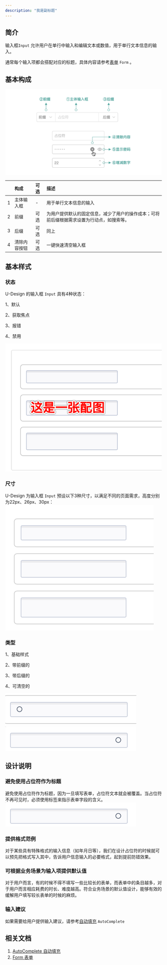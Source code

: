 ```yaml
---
description: "我是副标题"
---
```

<!--副标题具体写法见源代码模式-->

## 简介

输入框`Input` 允许用户在单行中输入和编辑文本或数值，用于单行文本信息的输入。

通常每个输入项都会搭配对应的标题，具体内容请参考[表单]() `Form` 。

## 基本构成

![1](../../../images/input/7.png)

|      | 构成  | 可选  |描述                            |
| :--: | :-----| :--- |:------------------------------ |
|  1   | 主体输入框 | - |用于单行文本信息的输入  |
|  2   | 前缀| 可选 |为用户提供默认的固定信息，减少了用户的操作成本；可将前后缀根据需求设置为行动点，如搜索等。 |
|  3   | 后缀| 可选 |同上 |
|  4   | 清除内容按钮| 可选 |一键快速清空输入框 |




## 基本样式
### 状态
U-Design 的输入框 `Input` 具有4种状态：

1、默认

2、获取焦点

3、报错

4、禁用


![1](../../../images/input/4.png)


### 尺寸
U-Design 为输入框 `Input` 预设以下3种尺寸，以满足不同的页面需求，高度分别为22px、26px、30px：
![1](../../../images/input/3.png)

### 类型

1、基础样式

2、带前缀的

3、带后缀的

4、可清空的

![1](../../../images/input/6.png)
![1](../../../images/input/5.png)

## 设计说明


### 避免使用占位符作为标题
避免使用占位符作为标题，因为一旦填写表单，占位符文本就会被覆盖。当占位符不再可见时，必须使用标签来指示表单字段的含义。
![1](../../../images/input/5.png)
<!--配图分为左右两部分，左边是占位符作为标题，获取焦点后就看不到标题了，右侧是正常的-->

### 提供格式范例
对于某些具有特殊格式的输入信息（如年月日等），我们在设计占位符的时候就可以预先把格式写入其中，告诉用户信息输入的必要格式，起到提前防错效果。


### 可根据业务场景为输入项提供默认值
对于用户而言，有的时候不得不填写一些比较长的表单，而表单中的条目越多，对于用户而言相应耗费的时长、难度越高。符合业务场景的默认值设计，能够有效的缓解用户填写较长表单的时候的麻烦。


### 输入建议
如果需要给用户提供输入建议，请参考[自动填充]() `AutoComplete` 


## 相关文档

1. [AutoComplete 自动填充](http://10.179.234.214:8000/component/AutoComplete/)
2. [Form 表单](http://10.179.234.214:8000/component/Form/)
